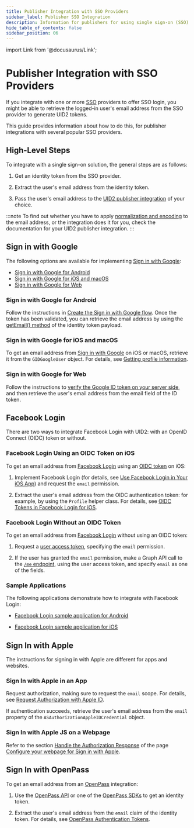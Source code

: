 ```yaml
---
title: Publisher Integration with SSO Providers
sidebar_label: Publisher SSO Integration
description: Information for publishers for using single sign-on (SSO) providers with UID2.
hide_table_of_contents: false
sidebar_position: 06
---
```


import Link from '@docusaurus/Link';

# Publisher Integration with SSO Providers

If you integrate with one or more <a href="glossary-uid#gl-sso">SSO</a> providers to offer SSO login, you might be able to retrieve the logged-in user's email address from the SSO provider to generate UID2 tokens.

This guide provides information about how to do this, for publisher integrations with several popular SSO providers.

## High-Level Steps

To integrate with a single sign-on solution, the general steps are as follows:

1. Get an identity token from the SSO provider.

2. Extract the user's email address from the identity token.

3. Pass the user's email address to the [UID2 publisher integration](../guides/summary-guides.md#publisher-integrations) of your choice.

:::note
To find out whether you have to apply [normalization and encoding](../getting-started/gs-normalization-encoding.md) to the email address, or the integration does it for you, check the documentation for your UID2 publisher integration.
:::

## Sign in with Google

The following options are available for implementing [Sign in with Google](https://support.google.com/accounts/answer/12849458?hl=en):

- [Sign in with Google for Android](#sign-in-with-google-for-android)
- [Sign in with Google for iOS and macOS](#sign-in-with-google-for-ios-and-macos)
- [Sign in with Google for Web](#sign-in-with-google-for-web)

### Sign in with Google for Android

Follow the instructions in [Create the Sign in with Google flow](https://developer.android.com/identity/sign-in/credential-manager-siwg#create-sign). Once the token has been validated, you can retrieve the email address by using the [getEmail() method](https://cloud.google.com/java/docs/reference/google-api-client/latest/com.google.api.client.googleapis.auth.oauth2.GoogleIdToken.Payload#com_google_api_client_googleapis_auth_oauth2_GoogleIdToken_Payload_getEmail__) of the identity token payload.

### Sign in with Google for iOS and macOS

To get an email address from [Sign in with Google](https://developers.google.com/identity/sign-in/ios/start-integrating) on iOS or macOS, retrieve it from the `GIDGoogleUser` object. For details, see [Getting profile information](https://developers.google.com/identity/sign-in/ios/people).

### Sign in with Google for Web

Follow the instructions to [verify the Google ID token on your server side](https://developers.google.com/identity/gsi/web/guides/verify-google-id-token), and then retrieve the user's email address from the email field of the ID token.

## Facebook Login

There are two ways to integrate Facebook Login with UID2: with an OpenID Connect (OIDC) token or without.

### Facebook Login Using an OIDC Token on iOS

To get an email address from [Facebook Login](https://developers.facebook.com/docs/facebook-login/) using an [OIDC token](https://developers.facebook.com/docs/facebook-login/guides/access-tokens/get-oidc/) on iOS:

1. Implement Facebook Login (for details, see [Use Facebook Login in Your iOS App](https://developers.facebook.com/docs/ios/use-facebook-login)) and request the `email` permission.

1. Extract the user's email address from the OIDC authentication token: for example, by using the `Profile` helper class. For details, see [OIDC Tokens in Facebook Login for iOS](https://developers.facebook.com/docs/facebook-login/guides/access-tokens/get-oidc).

### Facebook Login Without an OIDC Token

To get an email address from [Facebook Login](https://developers.facebook.com/docs/facebook-login/) without using an OIDC token:

1. Request a [user access token](https://developers.facebook.com/docs/facebook-login/guides/access-tokens#usertokens), specifying the `email` permission.

1. If the user has granted the `email` permission, make a Graph API call to the [`/me` endpoint](https://developers.facebook.com/docs/graph-api/overview#me), using the user access token, and specify `email` as one of the fields.

### Sample Applications

The following applications demonstrate how to integrate with Facebook Login:

- [Facebook Login sample application for Android](https://github.com/facebook/facebook-android-sdk/tree/main/samples/FBLoginSample)

- [Facebook Login sample application for iOS](https://github.com/facebook/facebook-ios-sdk/tree/main/samples/FacebookLoginSample)

## Sign In with Apple

The instructions for signing in with Apple are different for apps and websites.

### Sign In with Apple in an App

Request authorization, making sure to request the `email` scope. For details, see [Request Authorization with Apple ID](https://developer.apple.com/documentation/sign_in_with_apple/implementing_user_authentication_with_sign_in_with_apple#3546458).

If authentication succeeds, retrieve the user's email address from the `email` property of the `ASAuthorizationAppleIDCredential` object.

### Sign In with Apple JS on a Webpage

Refer to the section [Handle the Authorization Response](https://developer.apple.com/documentation/sign_in_with_apple/sign_in_with_apple_js/configuring_your_webpage_for_sign_in_with_apple#3331292) of the page [Configure your webpage for Sign in with Apple](https://developer.apple.com/documentation/sign_in_with_apple/sign_in_with_apple_js/configuring_your_webpage_for_sign_in_with_apple).

## Sign In with OpenPass

To get an email address from an [OpenPass](https://openpass.thetradedesk.com/en) integration:

1. Use the [OpenPass API](https://partner.thetradedesk.com/v3/portal/openpass/doc/OpenPassQuickstartsServerSide) or one of the [OpenPass SDKs](https://partner.thetradedesk.com/v3/portal/openpass/doc/OpenPassSDKs) to get an identity token.

1. Extract the user's email address from the `email` claim of the identity token. For details, see [OpenPass Authentication Tokens](https://partner.thetradedesk.com/v3/portal/openpass/doc/OpenPassTokensAuth).
